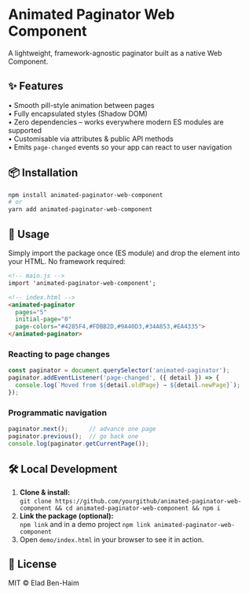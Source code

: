 # Animated Paginator Web Component

A lightweight, framework-agnostic paginator built as a native Web Component.

## ✨ Features

• Smooth pill-style animation between pages  
• Fully encapsulated styles (Shadow DOM)  
• Zero dependencies – works everywhere modern ES modules are supported  
• Customisable via attributes & public API methods  
• Emits `page-changed` events so your app can react to user navigation

## 📦 Installation

```bash
npm install animated-paginator-web-component
# or
yarn add animated-paginator-web-component
```

## 🚀 Usage

Simply import the package once (ES module) and drop the element into your HTML. No framework required:

```html
<!-- main.js -->
import 'animated-paginator-web-component';
```

```html
<!-- index.html -->
<animated-paginator
  pages="5"
  initial-page="0"
  page-colors="#4285F4,#FDBB2D,#9A40D3,#34A853,#EA4335">
</animated-paginator>
```

### Reacting to page changes

```js
const paginator = document.querySelector('animated-paginator');
paginator.addEventListener('page-changed', ({ detail }) => {
  console.log(`Moved from ${detail.oldPage} → ${detail.newPage}`);
});
```

### Programmatic navigation

```js
paginator.next();      // advance one page
paginator.previous();  // go back one
console.log(paginator.getCurrentPage());
```

## 🛠️ Local Development

1. **Clone & install:**  
   `git clone https://github.com/yourgithub/animated-paginator-web-component && cd animated-paginator-web-component && npm i`
2. **Link the package (optional):**  
   `npm link` and in a demo project `npm link animated-paginator-web-component`
3. Open `demo/index.html` in your browser to see it in action.

## 📝 License

MIT © Elad Ben-Haim
